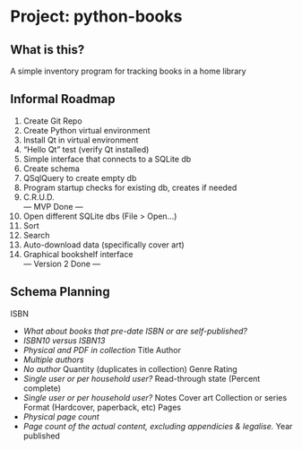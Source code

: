 # Project: python-books

## What is this?
A simple inventory program for tracking books in a home library

## Informal Roadmap
1. Create Git Repo
2. Create Python virtual environment
3. Install Qt in virtual environment
4. “Hello Qt” test (verify Qt installed)
5. Simple interface that connects to a SQLite db
6. Create schema
7. QSqlQuery to create empty db
8. Program startup checks for existing db, creates if needed
9. C.R.U.D.  
— MVP Done —  
10. Open different SQLite dbs (File > Open…)
11. Sort
12. Search
13. Auto-download data (specifically cover art)
14. Graphical bookshelf interface  
— Version 2 Done —

## Schema Planning
ISBN
 - *What about books that pre-date ISBN or are self-published?*
 - *ISBN10 versus ISBN13*
 - *Physical and PDF in collection*
Title
Author
 - *Multiple authors*
 - *No author*
Quantity (duplicates in collection)
Genre
Rating
 - *Single user or per household user?*
Read-through state (Percent complete)
 - *Single user or per household user?*
Notes
Cover art
Collection or series
Format (Hardcover, paperback, etc)
Pages
 - *Physical page count*
 - *Page count of the actual content, excluding appendicies & legalise.*
Year published
